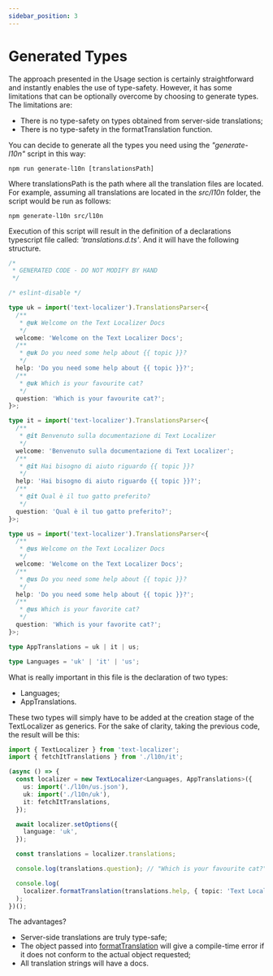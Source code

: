 ```yaml
---
sidebar_position: 3
---
```


# Generated Types

The approach presented in the Usage section is certainly straightforward and instantly enables the use of type-safety.
However, it has some limitations that can be optionally overcome by choosing to generate types.
The limitations are:

- There is no type-safety on types obtained from server-side translations;
- There is no type-safety in the formatTranslation function.

You can decide to generate all the types you need using the _"generate-l10n"_ script in this way:

```shell
npm run generate-l10n [translationsPath]
```

Where translationsPath is the path where all the translation files are located. For example, assuming all translations are located in the _src/l10n_ folder, the script would be run as follows:

```shell
npm generate-l10n src/l10n
```

Execution of this script will result in the definition of a declarations typescript file called: _'translations.d.ts'_. And it will have the following structure.

```ts title="src/l10n/translations.d.ts"
/*
 * GENERATED CODE - DO NOT MODIFY BY HAND
 */

/* eslint-disable */

type uk = import('text-localizer').TranslationsParser<{
  /**
   * @uk Welcome on the Text Localizer Docs
   */
  welcome: 'Welcome on the Text Localizer Docs';
  /**
   * @uk Do you need some help about {{ topic }}?
   */
  help: 'Do you need some help about {{ topic }}?';
  /**
   * @uk Which is your favourite cat?
   */
  question: 'Which is your favourite cat?';
}>;

type it = import('text-localizer').TranslationsParser<{
  /**
   * @it Benvenuto sulla documentazione di Text Localizer
   */
  welcome: 'Benvenuto sulla documentazione di Text Localizer';
  /**
   * @it Hai bisogno di aiuto riguardo {{ topic }}?
   */
  help: 'Hai bisogno di aiuto riguardo {{ topic }}?';
  /**
   * @it Qual è il tuo gatto preferito?
   */
  question: 'Qual è il tuo gatto preferito?';
}>;

type us = import('text-localizer').TranslationsParser<{
  /**
   * @us Welcome on the Text Localizer Docs
   */
  welcome: 'Welcome on the Text Localizer Docs';
  /**
   * @us Do you need some help about {{ topic }}?
   */
  help: 'Do you need some help about {{ topic }}?';
  /**
   * @us Which is your favorite cat?
   */
  question: 'Which is your favorite cat?';
}>;

type AppTranslations = uk | it | us;

type Languages = 'uk' | 'it' | 'us';
```

What is really important in this file is the declaration of two types:

- Languages;
- AppTranslations.

These two types will simply have to be added at the creation stage of the TextLocalizer as generics.
For the sake of clarity, taking the previous code, the result will be this:

```ts title="src/index.ts"
import { TextLocalizer } from 'text-localizer';
import { fetchItTranslations } from './l10n/it';

(async () => {
  const localizer = new TextLocalizer<Languages, AppTranslations>({
    us: import('./l10n/us.json'),
    uk: import('./l10n/uk'),
    it: fetchItTranslations,
  });

  await localizer.setOptions({
    language: 'uk',
  });

  const translations = localizer.translations;

  console.log(translations.question); // "Which is your favourite cat?"

  console.log(
    localizer.formatTranslation(translations.help, { topic: 'Text Localizer' })
  );
})();
```

The advantages?

- Server-side translations are truly type-safe;
- The object passed into [formatTranslation](/docs/api-reference/text-localizer#formattranslation) will give a compile-time error if it does not conform to the actual object requested;
- All translation strings will have a docs.
